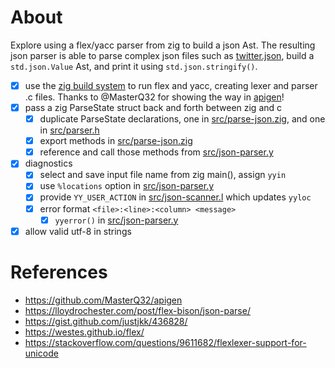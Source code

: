 # About
Explore using a flex/yacc parser from zig to build a json Ast.  The resulting json parser is able to parse complex json files such as [twitter.json](https://github.com/simdjson/simdjson/blob/master/jsonexamples/twitter.json), build a `std.json.Value` Ast, and print it using `std.json.stringify()`.


- [x] use the [zig build system](build.zig) to run flex and yacc, creating lexer and parser .c files. Thanks to @MasterQ32 for showing the way in [apigen](https://github.com/MasterQ32/apigen)!
- [x] pass a zig ParseState struct back and forth between zig and c
  - [x] duplicate ParseState declarations, one in [src/parse-json.zig](src/parse-json.zig), and one in [src/parser.h](src/parser.h)
  - [x] export methods in [src/parse-json.zig](src/parse-json.zig)
  - [x] reference and call those methods from [src/json-parser.y](src/json-parser.y)
- [x] diagnostics
  - [x] select and save input file name from zig main(), assign `yyin`
  - [x] use `%locations` option in [src/json-parser.y](src/json-parser.y)
  - [x] provide `YY_USER_ACTION` in [src/json-scanner.l](src/json-scanner.l) which updates `yyloc`
  - [x] error format `<file>:<line>:<column> <message>`
    - [x] `yyerror()` in [src/json-parser.y](src/json-parser.y)
- [x] allow valid utf-8 in strings

# References

- https://github.com/MasterQ32/apigen
- https://lloydrochester.com/post/flex-bison/json-parse/
- https://gist.github.com/justjkk/436828/
- https://westes.github.io/flex/
- https://stackoverflow.com/questions/9611682/flexlexer-support-for-unicode